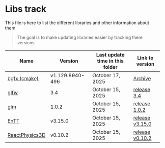 # Libs track

This file is here to list the different libraries and other information about them
> The goal is to make updating libraries easier by tracking there versions


| Name                             | Version | Last update time in this folder | Link to version                                                                          |
|----------------------------------|-------|---------------------------------|------------------------------------------------------------------------------------------|
| [bgfx (cmake)](bgfx)             | v1.129.8940-496  | October 17, 2025                | [Archive](https://github.com/bkaradzic/bgfx.cmake/releases/tag/v1.129.8940-496)                                         |
| [glfw](glfw)                     | 3.4   | October 15, 2025                | [release 3.4](https://github.com/glfw/glfw/releases/tag/3.4)                             |
| [glm](glm)                       | 1.0.2 | October 15, 2025                | [release 1.0.2](https://github.com/g-truc/glm/releases/tag/1.0.2)                        |
| [EnTT](entt)                     | v3.15.0 | October 15, 2025                | [release v3.15.0](https://github.com/skypjack/entt/releases/tag/v3.15.0)                 |
| [ReactPhysics3D](reactphysics3D) | v0.10.2 | October 15, 2025                | [release v0.10.2](https://github.com/DanielChappuis/reactphysics3d/releases/tag/v0.10.2) |
